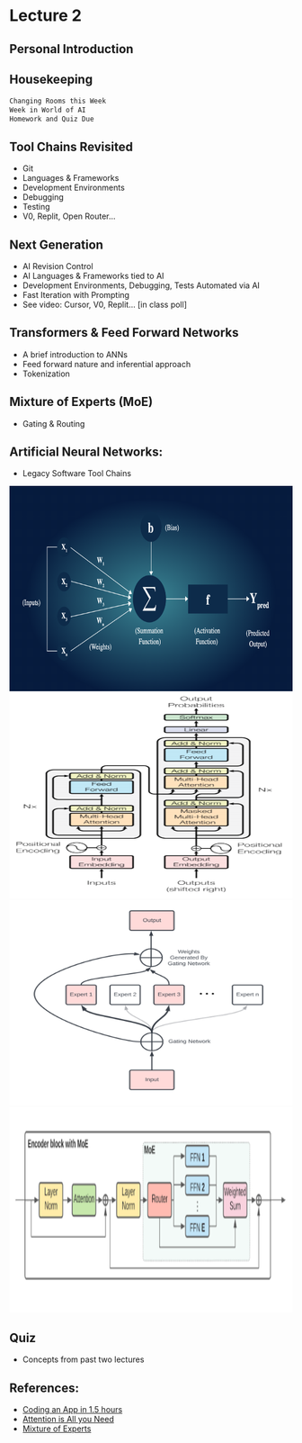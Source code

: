 # Lecture 2

## Personal Introduction

## Housekeeping
    Changing Rooms this Week
    Week in World of AI
    Homework and Quiz Due

## Tool Chains Revisited 
- Git
- Languages & Frameworks
- Development Environments
- Debugging
- Testing
- V0, Replit, Open Router...

## Next Generation
- AI Revision Control
- AI Languages & Frameworks tied to AI
- Development Environments, Debugging, Tests Automated via AI
- Fast Iteration with Prompting
- See video: Cursor, V0, Replit... [in class poll]

## Transformers & Feed Forward Networks
- A brief introduction to ANNs
- Feed forward nature and inferential approach
- Tokenization

## Mixture of Experts (MoE)
- Gating & Routing

## Artificial Neural Networks:
- Legacy Software Tool Chains
<div align="center">
  <img src="./ANN_abstract_wb.png" width="600" height="365" />
</div>
<div align="center">
  <img src="./Attention_is_all_you_need_feed_ANN.png" width="600" height="365" />
</div>
<div align="center">
  <img src="./MoE.png" width="600" height="365" />
</div>
<div align="center">
  <img src="./Encoder_router_MoE.png" width="600" height="365" />
</div>

## Quiz
- Concepts from past two lectures 

## References:
- [Coding an App in 1.5 hours](https://youtu.be/kDcM_xwmP3Q)
- [Attention is All you Need](https://arxiv.org/abs/1706.03762)
- [Mixture of Experts](https://en.wikipedia.org/wiki/Mixture_of_experts)
